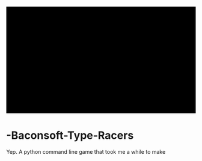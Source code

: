 ![](logo.gif)
# -Baconsoft-Type-Racers
Yep. A python command line game that took me a while to make
